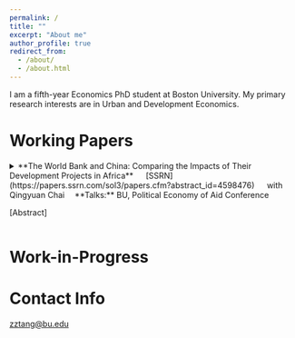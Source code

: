 ```yaml
---
permalink: /
title: ""
excerpt: "About me"
author_profile: true
redirect_from: 
  - /about/
  - /about.html
---
```


I am a fifth-year Economics PhD student at Boston University. My primary research interests are in Urban and Development Economics. 

Working Papers
======
<details>
<summary markdown='span'>
**The World Bank and China: Comparing the Impacts of Their Development Projects in Africa**  
&emsp; [SSRN](https://papers.ssrn.com/sol3/papers.cfm?abstract_id=4598476)
&emsp; with Qingyuan Chai   
&emsp;**Talks:** BU, Political Economy of Aid Conference      

[Abstract]
</summary>

While a growing body of literature has documented the distinct characteristics of aid projects from China and traditional donors, a significant knowledge gap exists concerning their differences in project impacts. This paper compares the impacts of Chinese and World Bank development projects on African local economies. We leverage detailed, geocoded project data and employ a stacked difference-in-differences identification strategy. Our findings demonstrate that Chinese infrastructure projects significantly increase nighttime light in the recipient regions, and the effects persist over time. World Bank projects, however, do not exhibit significant impacts on nighttime light. Common factors often highlighted in the aid effectiveness literature, such as project location and specific characteristics, could not fully explain the differences in project impacts. Furthermore, we rule out the complementarity effects from follow-up projects, political favoritism, and implementation by Chinese companies as potential mechanisms for those differences. Finally, by utilizing Demographic and Health Surveys (DHS), we establish that both World Bank and Chinese infrastructure projects positively influence women's education attainment and health outcomes.*


</details>


Work-in-Progress
======

Contact Info
======
zztang@bu.edu

